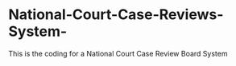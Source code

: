 # National-Court-Case-Reviews-System-
This is the coding for a National Court Case Review Board System 
